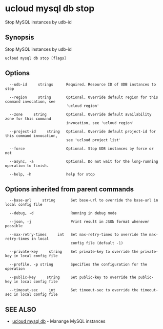 # ucloud mysql db stop

Stop MySQL instances by udb-id

## Synopsis

Stop MySQL instances by udb-id

```
ucloud mysql db stop [flags]
```

## Options

```
  --udb-id     strings      Required. Resource ID of UDB instances to stop 

  --region     string       Optional. Override default region for this command invocation, see
                            'ucloud region' 

  --zone     string         Optional. Override default availability zone for this command
                            invocation, see 'ucloud region' 

  --project-id     string   Optional. Override default project-id for this command invocation,
                            see 'ucloud project list' 

  --force                   Optional. Stop UDB instances by force or not 

  --async, -a               Optional. Do not wait for the long-running operation to finish. 

  --help, -h                help for stop 

```

## Options inherited from parent commands

```
  --base-url     string       Set base-url to override the base-url in local config file 

  --debug, -d                 Running in debug mode 

  --json, -j                  Print result in JSON format whenever possible 

  --max-retry-times     int   Set max-retry-times to override the max-retry-times in local
                              config file (default -1) 

  --private-key     string    Set private-key to override the private-key in local config file 

  --profile, -p string        Specifies the configuration for the operation 

  --public-key     string     Set public-key to override the public-key in local config file 

  --timeout-sec     int       Set timeout-sec to override the timeout-sec in local config file 

```

## SEE ALSO

* [ucloud mysql db](cli/cmd/ucloud/mysql/db)	 - Manange MySQL instances

